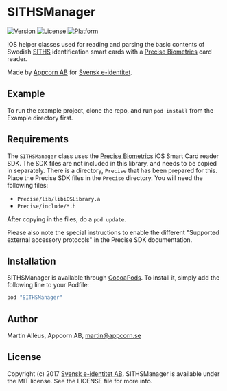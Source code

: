 # SITHSManager

[![Version](https://img.shields.io/cocoapods/v/SITHSManager.svg?style=flat)](http://cocoapods.org/pods/SITHSManager)
[![License](https://img.shields.io/cocoapods/l/SITHSManager.svg?style=flat)](http://cocoapods.org/pods/SITHSManager)
[![Platform](https://img.shields.io/cocoapods/p/SITHSManager.svg?style=flat)](http://cocoapods.org/pods/SITHSManager)

iOS helper classes used for reading and parsing the basic contents of Swedish [SITHS](http://www.inera.se/siths) identification smart cards with a [Precise Biometrics](https://precisebiometrics.com) card reader.

Made by [Appcorn AB](https://www.appcorn.se) for [Svensk e-identitet](http://www.e-identitet.se).

## Example

To run the example project, clone the repo, and run `pod install` from the Example directory first.

## Requirements

The `SITHSManager` class uses the [Precise Biometrics](https://precisebiometrics.com) iOS Smart Card reader SDK. The SDK files are not included in this library, and needs to be copied in separately. There is a directory, `Precise` that has been prepared for this. Place the Precise SDK files in the `Precise` directory. You will need the following files:

* `Precise/lib/libiOSLibrary.a`
* `Precise/include/*.h`

After copying in the files, do a `pod update`.

Please also note the special instructions to enable the different "Supported external accessory protocols" in the Precise SDK documentation.

## Installation

SITHSManager is available through [CocoaPods](http://cocoapods.org). To install
it, simply add the following line to your Podfile:

```ruby
pod "SITHSManager"
```

## Author

Martin Alléus, Appcorn AB, martin@appcorn.se

## License

Copyright (c) 2017 [Svensk e-identitet AB](http://www.e-identitet.se). SITHSManager is available under the MIT license. See the LICENSE file for more info.
